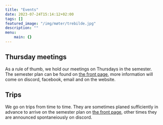 ```yaml
---
title: "Events"
date: 2023-07-24T15:14:12+02:00
tags: []
featured_image: "/img/møter/trebilde.jpg"
description: ""
menu:
    main: {}
---
```


## Thursday meetings
As a rule of thumb, we hold our meetings on Thursdays in the semester.
The semester plan can be found on [the front page](/), more information will come on discord, facebook, email and on the website.

## Trips
We go on trips from time to time.
They are sometimes planed sufficiently in advance to arrive on the semester plan on [the front page](/), other times they are announced spontaneiously on discord.
